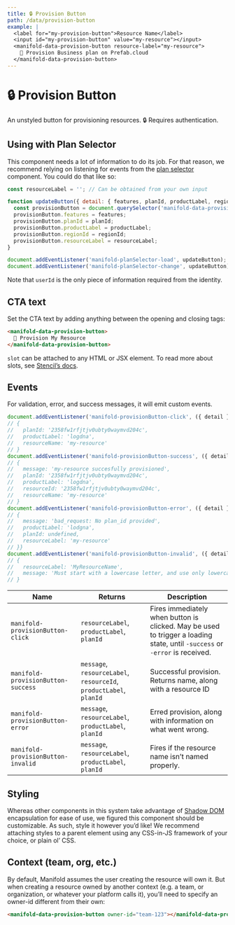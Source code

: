```yaml
---
title: 🔒 Provision Button
path: /data/provision-button
example: |
  <label for="my-provision-button">Resource Name</label>
  <input id="my-provision-button" value="my-resource"></input>
  <manifold-data-provision-button resource-label="my-resource">
    🚀 Provision Business plan on Prefab.cloud
  </manifold-data-provision-button>
---
```


# 🔒 Provision Button

An unstyled button for provisioning resources. 🔒 Requires authentication.

## Using with Plan Selector

This component needs a lot of information to do its job. For that reason, we recommend relying on
listening for events from the [plan selector][plan-selector] component. You could do that like so:

```js
const resourceLabel = ''; // Can be obtained from your own input

function updateButton({ detail: { features, planId, productLabel, regionId } }) {
  const provisionButton = document.querySelector('manifold-data-provision-button');
  provisionButton.features = features;
  provisionButton.planId = planId;
  provisionButton.productLabel = productLabel;
  provisionButton.regionId = regionId;
  provisionButton.resourceLabel = resourceLabel;
}

document.addEventListener('manifold-planSelector-load', updateButton);
document.addEventListener('manifold-planSelector-change', updateButton);
```

Note that `userId` is the only piece of information required from the identity.

## CTA text

Set the CTA text by adding anything between the opening and closing tags:

```html
<manifold-data-provision-button>
  🚀 Provision My Resource
</manifold-data-provision-button>
```

`slot` can be attached to any HTML or JSX element. To read more about slots, see [Stencil’s
docs][slot].

## Events

For validation, error, and success messages, it will emit custom events.

```js
document.addEventListener('manifold-provisionButton-click', ({ detail }) => console.log(detail));
// {
//   planId: '2358fw1rfjtjv0ubty0waymvd204c',
//   productLabel: 'logdna',
//   resourceName: 'my-resource'
// }
document.addEventListener('manifold-provisionButton-success', ({ detail }) => console.log(detail));
// {
//   message: 'my-resource succesfully provisioned',
//   planId: '2358fw1rfjtjv0ubty0waymvd204c',
//   productLabel: 'logdna',
//   resourceId: '2358fw1rfjtjv0ubty0waymvd204c',
//   resourceName: 'my-resource'
// }
document.addEventListener('manifold-provisionButton-error', ({ detail }) => console.log(detail));
// {
//   message: 'bad_request: No plan_id provided',
//   productLabel: 'lodgna',
//   planId: undefined,
//   resourceLabel: 'my-resource'
// }}
document.addEventListener('manifold-provisionButton-invalid', ({ detail }) => console.log(detail));
// {
//   resourceLabel: 'MyResourceName',
//   message: 'Must start with a lowercase letter, and use only lowercase, numbers, and hyphens.'
// }
```

| Name                               | Returns                                                            | Description                                                                                                                 |
| ---------------------------------- | ------------------------------------------------------------------ | --------------------------------------------------------------------------------------------------------------------------- |
| `manifold-provisionButton-click`   | `resourceLabel`, `productLabel`, `planId`                          | Fires immediately when button is clicked. May be used to trigger a loading state, until `-success` or `-error` is received. |
| `manifold-provisionButton-success` | `message`, `resourceLabel`, `resourceId`, `productLabel`, `planId` | Successful provision. Returns name, along with a resource ID                                                                |
| `manifold-provisionButton-error`   | `message`, `resourceLabel`, `productLabel`, `planId`               | Erred provision, along with information on what went wrong.                                                                 |
| `manifold-provisionButton-invalid` | `message`, `resourceLabel`, `productLabel`, `planId`               | Fires if the resource name isn’t named properly.                                                                            |

## Styling

Whereas other components in this system take advantage of [Shadow DOM][shadow-dom] encapsulation for
ease of use, we figured this component should be customizable. As such, style it however you’d like!
We recommend attaching styles to a parent element using any CSS-in-JS framework of your choice, or
plain ol’ CSS.

[shadow-dom]: https://developers.google.com/web/fundamentals/web-components/shadowdom
[slot]: https://stenciljs.com/docs/templating-jsx/
[plan-selector]: /components/plan-selector

## Context (team, org, etc.)

By default, Manifold assumes the user creating the resource will own it. But when creating a
resource owned by another context (e.g. a team, or organization, or whatever your platform calls
it), you’ll need to specify an owner-id different from their own:

```html
<manifold-data-provision-button owner-id="team-123"></manifold-data-provision-button>
```
